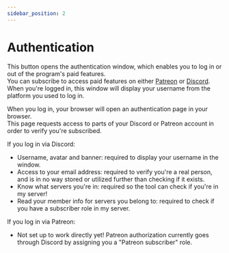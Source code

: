 ```yaml
---
sidebar_position: 2
---
```


# Authentication

This button opens the authentication window, which enables you to log in or out of the program's paid features.  
You can subscribe to access paid features on either [Patreon](https://www.patreon.com/BlackJaxVR) or [Discord](https://discord.com/servers/the-content-cult-673733355950571531).  
When you're logged in, this window will display your username from the platform you used to log in.  
  
When you log in, your browser will open an authentication page in your browser.  
This page requests access to parts of your Discord or Patreon account in order to verify you're subscribed.  
  
If you log in via Discord:  
- Username, avatar and banner: required to display your username in the window.
- Access to your email address: required to verify you're a real person, and is in no way stored or utilized further than checking if it exists.
- Know what servers you're in: required so the tool can check if you're in my server!
- Read your member info for servers you belong to: required to check if you have a subscriber role in my server.
  
If you log in via Patreon:  
- Not set up to work directly yet! Patreon authorization currently goes through Discord by assigning you a "Patreon subscriber" role.